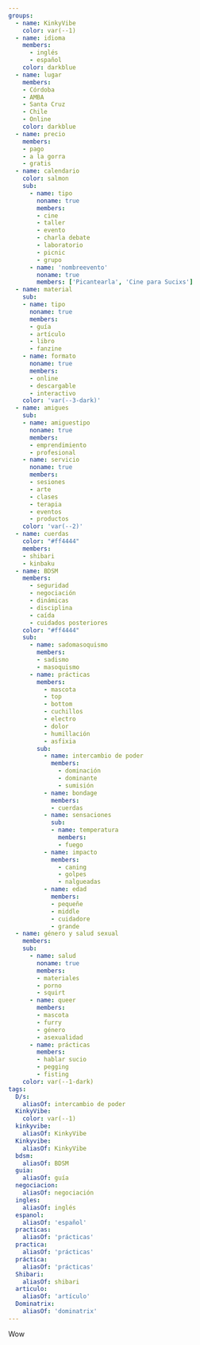 ```yaml
---
groups:
  - name: KinkyVibe
    color: var(--1)
  - name: idioma
    members:
      - inglés
      - español
    color: darkblue
  - name: lugar
    members:
    - Córdoba
    - AMBA 
    - Santa Cruz
    - Chile
    - Online
    color: darkblue
  - name: precio
    members:
    - pago
    - a la gorra
    - gratis
  - name: calendario
    color: salmon
    sub:
      - name: tipo
        noname: true
        members: 
        - cine
        - taller
        - evento
        - charla debate
        - laboratorio
        - picnic
        - grupo
      - name: 'nombreevento'
        noname: true
        members: ['Picantearla', 'Cine para Sucixs']
  - name: material
    sub:
    - name: tipo
      noname: true
      members:  
      - guía
      - artículo
      - libro
      - fanzine
    - name: formato
      noname: true
      members:
      - online
      - descargable
      - interactivo
    color: 'var(--3-dark)'
  - name: amigues
    sub:
    - name: amiguestipo
      noname: true
      members: 
      - emprendimiento
      - profesional
    - name: servicio
      noname: true
      members:
      - sesiones 
      - arte
      - clases
      - terapia
      - eventos
      - productos
    color: 'var(--2)'
  - name: cuerdas
    color: "#ff4444"
    members:
    - shibari
    - kinbaku
  - name: BDSM
    members:
      - seguridad
      - negociación
      - dinámicas
      - disciplina
      - caída
      - cuidados posteriores
    color: "#ff4444"
    sub:
      - name: sadomasoquismo
        members: 
        - sadismo
        - masoquismo   
      - name: prácticas
        members:
          - mascota
          - top
          - bottom
          - cuchillos
          - electro
          - dolor
          - humillación
          - asfixia
        sub:
          - name: intercambio de poder
            members:
              - dominación
              - dominante
              - sumisión
          - name: bondage
            members:
            - cuerdas 
          - name: sensaciones
            sub:
            - name: temperatura
              members: 
              - fuego
          - name: impacto
            members:
              - caning
              - golpes
              - nalgueadas
          - name: edad
            members: 
            - pequeñe
            - middle
            - cuidadore
            - grande 
  - name: género y salud sexual
    members:
    sub:
      - name: salud
        noname: true
        members:
        - materiales
        - porno
        - squirt
      - name: queer
        members: 
        - mascota
        - furry
        - género
        - asexualidad
      - name: prácticas
        members:
        - hablar sucio
        - pegging
        - fisting
    color: var(--1-dark)
tags:
  D/s:
    aliasOf: intercambio de poder
  KinkyVibe:
    color: var(--1)
  kinkyvibe:
    aliasOf: KinkyVibe
  Kinkyvibe:
    aliasOf: KinkyVibe
  bdsm:
    aliasOf: BDSM
  guia:
    aliasOf: guía
  negociacion:
    aliasOf: negociación
  ingles:
    aliasOf: inglés
  espanol:
    aliasOf: 'español'
  practicas:
    aliasOf: 'prácticas'
  practica:
    aliasOf: 'prácticas'
  práctica:
    aliasOf: 'prácticas'
  Shibari:
    aliasOf: shibari
  articulo:
    aliasOf: 'artículo'
  Dominatrix:
    aliasOf: 'dominatrix'
---
```


Wow
